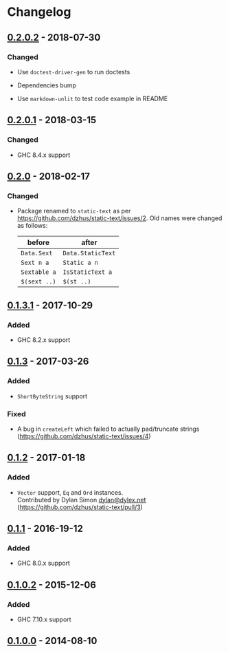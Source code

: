 # Changelog

## [0.2.0.2] - 2018-07-30

### Changed

- Use `doctest-driver-gen` to run doctests

- Dependencies bump

- Use `markdown-unlit` to test code example in README

## [0.2.0.1] - 2018-03-15

### Changed

- GHC 8.4.x support

## [0.2.0] - 2018-02-17

### Changed

- Package renamed to `static-text` as per
  <https://github.com/dzhus/static-text/issues/2>. Old names were
  changed as follows:

    | before       | after             |
    |--------------|-------------------|
    | `Data.Sext`  | `Data.StaticText` |
    | `Sext n a`   | `Static a n`      |
    | `Sextable a` | `IsStaticText a`  |
    | `$(sext ..)` | `$(st ..)`        |

## [0.1.3.1] - 2017-10-29

### Added

- GHC 8.2.x support

## [0.1.3] - 2017-03-26

### Added

- `ShortByteString` support

### Fixed

- A bug in `createLeft` which failed to actually pad/truncate strings
  (<https://github.com/dzhus/static-text/issues/4>)

## [0.1.2] - 2017-01-18

### Added

- `Vector` support, `Eq` and `Ord` instances. \
  Contributed by Dylan Simon <dylan@dylex.net>
  (<https://github.com/dzhus/static-text/pull/3>)

## [0.1.1] - 2016-19-12

### Added

- GHC 8.0.x support

## [0.1.0.2] - 2015-12-06

### Added

- GHC 7.10.x support

## [0.1.0.0] - 2014-08-10

[0.2.0.2]: https://github.com/dzhus/static-text/compare/0.2.0.1...0.2.0.2
[0.2.0.1]: https://github.com/dzhus/static-text/compare/0.2.0...0.2.0.1
[0.2.0]:   https://github.com/dzhus/static-text/compare/0.1.3.1...0.2.0
[0.1.3.1]: https://github.com/dzhus/static-text/compare/0.1.3...0.1.3.1
[0.1.3]:   https://github.com/dzhus/static-text/compare/0.1.2...0.1.3
[0.1.2]:   https://github.com/dzhus/static-text/compare/0.1.1...0.1.2
[0.1.1]:   https://github.com/dzhus/static-text/compare/0.1.0.2...0.1.1
[0.1.0.2]: https://github.com/dzhus/static-text/compare/0.1.0.0...0.1.0.2
[0.1.0.0]: https://github.com/dzhus/static-text/tree/0.1.0.0
